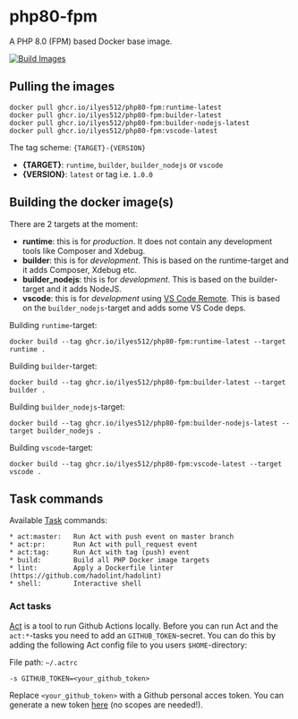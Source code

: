 # php80-fpm

A PHP 8.0 (FPM) based Docker base image.

[![Build Images](https://github.com/Ilyes512/php80-fpm/workflows/Build%20Images/badge.svg)](https://github.com/Ilyes512/php80-fpm/actions?query=workflow%3A%22Build+Images%22)

## Pulling the images

```
docker pull ghcr.io/ilyes512/php80-fpm:runtime-latest
docker pull ghcr.io/ilyes512/php80-fpm:builder-latest
docker pull ghcr.io/ilyes512/php80-fpm:builder-nodejs-latest
docker pull ghcr.io/ilyes512/php80-fpm:vscode-latest
```

The tag scheme: `{TARGET}-{VERSION}`

- **{TARGET}**: `runtime`, `builder`, `builder_nodejs` or `vscode`
- **{VERSION}**: `latest` or tag i.e. `1.0.0`

## Building the docker image(s)

There are 2 targets at the moment:

  - **runtime**: this is for *production*. It does not contain any development tools like Composer and Xdebug.
  - **builder**: this is for *development*. This is based on the runtime-target and it adds Composer, Xdebug etc.
  - **builder_nodejs**: this is for *development*. This is based on the builder-target and it adds NodeJS.
  - **vscode**: this is for *development* using
  [VS Code Remote](https://code.visualstudio.com/docs/remote/remote-overview). This is based on the
  `builder_nodejs`-target and adds some VS Code deps.

Building `runtime`-target:

```
docker build --tag ghcr.io/ilyes512/php80-fpm:runtime-latest --target runtime .
```

Building `builder`-target:

```
docker build --tag ghcr.io/ilyes512/php80-fpm:builder-latest --target builder .
```

Building `builder_nodejs`-target:

```
docker build --tag ghcr.io/ilyes512/php80-fpm:builder-nodejs-latest --target builder_nodejs .
```

Building `vscode`-target:

```
docker build --tag ghcr.io/ilyes512/php80-fpm:vscode-latest --target vscode .
```

## Task commands

Available [Task](https://taskfile.dev/#/) commands:

```
* act:master:   Run Act with push event on master branch
* act:pr:       Run Act with pull_request event
* act:tag:      Run Act with tag (push) event
* build:        Build all PHP Docker image targets
* lint:         Apply a Dockerfile linter (https://github.com/hadolint/hadolint)
* shell:        Interactive shell
```

### Act tasks

[Act](https://github.com/nektos/act) is a tool to run Github Actions locally. Before you can run Act and the
`act:*`-tasks you need to add an `GITHUB_TOKEN`-secret. You can do this by adding the following
Act config file to you users `$HOME`-directory:

File path: `~/.actrc`
```
-s GITHUB_TOKEN=<your_github_token>
```

Replace `<your_github_token>` with a Github personal acces token. You can generate a new token
[here](https://github.com/settings/tokens/new?description=Act) (no scopes
are needed!).
